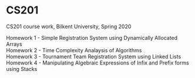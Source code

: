 # CS201
CS201 course work, Bilkent University, Spring 2020

Homework 1 - Simple Registration System using Dynamically Allocated Arrays <br/>
Homework 2 - Time Complexity Analaysis of Algorithms <br/>
Homework 3 - Tournament Team Registration System using Linked Lists <br/>
Homework 4 - Manipulating Algebraic Expressions of Infix and Prefix forms using Stacks <br/>
